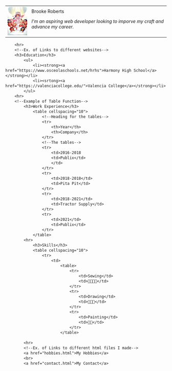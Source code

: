 <!DOCTYPE html>
<head>
    <meta charset="UTF-8">
    <title>Brooke' Personal Site</title>
</head>
<body>
    <!--This table puts the information directly next time your picture-->
    <table cellspacing="20">
        <tr>
            <td><img src="images/de queen.jpg" alt="Da Queen"></td>
            <td><hi>Brooke Roberts</hi>
                <p><em>I'm an aspiring web developer looking to imporve my craft and advance my career.</em></p></td>
        </tr>
    </table>
    <!--Linking pictures to show on the site-->
        
        <hr>
        <!--Ex. of Links to different websites-->
        <h3>Education</h3>
            <ul>
                <li><strong><a href="https://www.osceolaschools.net/hrhs">Harmony High School</a></strong></li>
                <li><srtong><a href="https://valenciacollege.edu/">Valencia College</a></strong></li>
            </ul>
        <hr>
        <!--Example of Table Function-->
            <h3>Work Experience</h3>
                <table cellspacing="10">
                    <!--Heading for the tables-->
                    <tr>
                        <th>Year</th>
                        <th>Company</th>
                    </tr>
                    <!--The tables-->
                    <tr>
                        <td>2016-2018
                        <td>Publix</td>
                        </td>
                    </tr>
                    <tr>
                        <td>2018-2018</td>
                        <td>Pita Pit</td>
                    </tr>
                    <tr>
                        <td>2018-2021</td>
                        <td>Tractor Supply</td>
                    </tr>
                    <tr>
                        <td>2021</td>
                        <td>Publix</td>
                    </tr>
                </table>
            <hr>
                <h3>Skills</h3>
                <table cellspacing="10">
                    <tr>
                        <td>
                            <table>
                                <tr>
                                    <td>Sewing</td>
                                    <td>💖💖💖💖</td>
                                </tr>
                                <tr>
                                    <td>Drawing</td>
                                    <td>💖💖💖</td>
                                </tr>
                                <tr>
                                    <td>Painting</td>
                                    <td>💖💖</td>
                                </tr>
                            </table>
                   
            <hr>
            <!--Ex. of Links to different html files I made-->
            <a href="hobbies.html">My Hobbies</a>
            <br>
            <a href="contact.html">My Contact</a>
    
</body>
</html>
